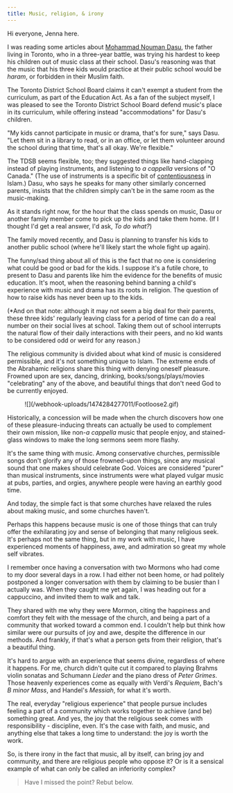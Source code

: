 ```yaml
---
title: Music, religion, & irony
---
```


Hi everyone, Jenna here.

I was reading some articles about [Mohammad Nouman Dasu](http://www.theglobeandmail.com/news/toronto/mandatory-music-classes-strike-sour-note-with-muslim-parents/article31716832/), the father living in Toronto, who in a three-year battle, was trying his hardest to keep his children out of music class at their school. Dasu's reasoning was that the music that his three kids would practice at their public school would be *haram*, or forbidden in their Muslim faith. 

The Toronto District School Board claims it can't exempt a student from the curriculum, as part of the Education Act. As a fan of the subject myself, I was pleased to see the Toronto District School Board defend music's place in its curriculum, while offering instead "accommodations" for Dasu's children. 

"My kids cannot participate in music or drama, that's for sure," says Dasu. "Let them sit in a library to read, or in an office, or let them volunteer around the school during that time, that's all okay. We're flexible."

The TDSB seems flexible, too; they suggested things like hand-clapping instead of playing instruments, and listening to *a cappella* versions of "O Canada." (The use of instruments is a specific bit of [contentiousness](http://islamqa.info/en/5000) in Islam.) Dasu, who says he speaks for many other similarly concerned parents, insists that the children simply can't be in the same room as the music-making.

As it stands right now, for the hour that the class spends on music, Dasu or another family member come to pick up the kids and take them home. (If I thought I'd get a real answer, I'd ask, *To do what?*) 

The family moved recently, and Dasu is planning to transfer his kids to another public school (where he'll likely start the whole fight up again).

The funny/sad thing about all of this is the fact that no one is considering what could be good or bad for the kids. I suppose it's a futile chore, to present to Dasu and parents like him the evidence for the benefits of music education. It's moot, when the reasoning behind banning a child's experience with music and drama has its roots in religion. The question of how to raise kids has never been up to the kids.

(\*And on that note: although it may not seem a big deal for their parents, these three kids' regularly leaving class for a period of time can do a real number on their social lives at school. Taking them out of school interrupts the natural flow of their daily interactions with their peers, and no kid wants to be considered odd or weird for any reason.)

The religious community is divided about what kind of music is considered permissible, and it's not something unique to Islam. The extreme ends of the Abrahamic religions share this thing with denying oneself pleasure. Frowned upon are sex, dancing, drinking, books/songs/plays/movies "celebrating" any of the above, and beautiful things that don't need God to be currently enjoyed.

<figure data-type="image">
![](/webhook-uploads/1474284277011/Footloose2.gif)
</figure>

Historically, a concession will be made when the church discovers how one of these pleasure-inducing threats can actually be used to complement their own mission, like non-*a cappella* music that people enjoy, and stained-glass windows to make the long sermons seem more flashy.

It's the same thing with music. Among conservative churches, permissible songs don't glorify any of those frowned-upon things, since any musical sound that one makes should celebrate God. Voices are considered "purer" than musical instruments, since instruments were what played vulgar music at pubs, parties, and orgies, anywhere people were having an earthly good time.

And today, the simple fact is that some churches have relaxed the rules about making music, and some churches haven't.

Perhaps this happens because music is one of those things that can truly offer the exhilarating joy and sense of belonging that many religious seek. It's perhaps not the same thing, but in my work with music, I have experienced moments of happiness, awe, and admiration so great my whole self vibrates.

I remember once having a conversation with two Mormons who had come to my door several days in a row. I had either not been home, or had politely postponed a longer conversation with them by claiming to be busier than I actually was. When they caught me yet again, I was heading out for a cappuccino, and invited them to walk and talk. 

They shared with me why they were Mormon, citing the happiness and comfort they felt with the message of the church, and being a part of a community that worked toward a common end. I couldn't help but think how similar were our pursuits of joy and awe, despite the difference in our methods. And frankly, if that's what a person gets from their religion, that's a beautiful thing. 

It's hard to argue with an experience that seems divine, regardless of where it happens. For me, church didn't quite cut it compared to playing Brahms violin sonatas and Schumann *Lieder* and the piano dress of *Peter Grimes*. Those heavenly experiences come as equally with Verdi's *Requiem*, Bach's *B minor Mass*, and Handel's *Messiah*, for what it's worth.

The real, everyday "religious experience" that people pursue includes feeling a part of a community which works together to achieve (and be) something great. And yes, the joy that the religious seek comes with responsibility - discipline, even. It's the case with faith, and music, and anything else that takes a long time to understand: the joy is worth the work.

So, is there irony in the fact that music, all by itself, can bring joy and community, and there are religious people who oppose it? Or is it a sensical example of what can only be called an inferiority complex?

>Have I missed the point? Rebut below.
